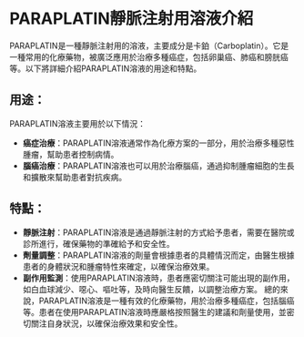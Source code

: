# PARAPLATIN靜脈注射用溶液介紹
PARAPLATIN是一種靜脈注射用的溶液，主要成分是卡鉑（Carboplatin）。它是一種常用的化療藥物，被廣泛應用於治療多種癌症，包括卵巢癌、肺癌和膀胱癌等。以下將詳細介紹PARAPLATIN溶液的用途和特點。
## 用途：
PARAPLATIN溶液主要用於以下情況：
- **癌症治療**：PARAPLATIN溶液通常作為化療方案的一部分，用於治療多種惡性腫瘤，幫助患者控制病情。
- **腦癌治療**：PARAPLATIN溶液也可以用於治療腦癌，通過抑制腫瘤細胞的生長和擴散來幫助患者對抗疾病。
## 特點：
- **靜脈注射**：PARAPLATIN溶液是通過靜脈注射的方式給予患者，需要在醫院或診所進行，確保藥物的準確給予和安全性。
- **劑量調整**：PARAPLATIN溶液的劑量會根據患者的具體情況而定，由醫生根據患者的身體狀況和腫瘤特性來確定，以確保治療效果。
- **副作用監測**：使用PARAPLATIN溶液時，患者應密切關注可能出現的副作用，如白血球減少、噁心、嘔吐等，及時向醫生反饋，以調整治療方案。
總的來說，PARAPLATIN溶液是一種有效的化療藥物，用於治療多種癌症，包括腦癌等。患者在使用PARAPLATIN溶液時應嚴格按照醫生的建議和劑量使用，並密切關注自身狀況，以確保治療效果和安全性。